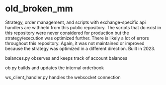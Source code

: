 # old_broken_mm

Strategy, order management, and scripts with exchange-specific api handlers are withheld from this public repository. The scripts that do exist in this repository were never considered for production but the strategy/execution was optimized further. There is likely a lot of errors throughout this repository. Again, it was not maintained or improved because the strategy was optimized in a different direction. Built in 2023.

balances.py observes and keeps track of account balances

ob.py builds and updates the internal orderbook

ws_client_handler.py handles the websocket connection
